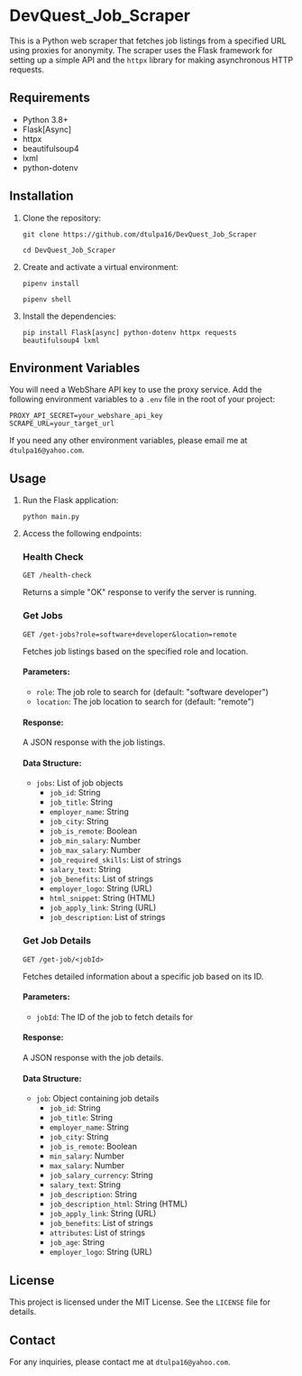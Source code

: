 # DevQuest_Job_Scraper

This is a Python web scraper that fetches job listings from a specified URL using proxies for anonymity. The scraper uses the Flask framework for setting up a simple API and the `httpx` library for making asynchronous HTTP requests.

## Requirements

- Python 3.8+
- Flask[Async]
- httpx
- beautifulsoup4
- lxml
- python-dotenv

## Installation

1. Clone the repository:

   `git clone https://github.com/dtulpa16/DevQuest_Job_Scraper`

   `cd DevQuest_Job_Scraper`

3. Create and activate a virtual environment:

   `pipenv install`
   
   `pipenv shell`

5. Install the dependencies:

   `pip install Flask[async] python-dotenv httpx requests beautifulsoup4 lxml`

## Environment Variables

You will need a WebShare API key to use the proxy service. Add the following environment variables to a `.env` file in the root of your project:

```
PROXY_API_SECRET=your_webshare_api_key
SCRAPE_URL=your_target_url
```

If you need any other environment variables, please email me at `dtulpa16@yahoo.com`.

## Usage

1. Run the Flask application:

   `python main.py`

2. Access the following endpoints:

   ### Health Check

   `GET /health-check`

   Returns a simple "OK" response to verify the server is running.

   ### Get Jobs

   `GET /get-jobs?role=software+developer&location=remote`

   Fetches job listings based on the specified role and location.

   #### Parameters:
   - `role`: The job role to search for (default: "software developer")
   - `location`: The job location to search for (default: "remote")

   #### Response:
   A JSON response with the job listings.

   #### Data Structure:
   - `jobs`: List of job objects
     - `job_id`: String
     - `job_title`: String
     - `employer_name`: String
     - `job_city`: String
     - `job_is_remote`: Boolean
     - `job_min_salary`: Number
     - `job_max_salary`: Number
     - `job_required_skills`: List of strings
     - `salary_text`: String
     - `job_benefits`: List of strings
     - `employer_logo`: String (URL)
     - `html_snippet`: String (HTML)
     - `job_apply_link`: String (URL)
     - `job_description`: List of strings

   ### Get Job Details

   `GET /get-job/<jobId>`

   Fetches detailed information about a specific job based on its ID.

   #### Parameters:
   - `jobId`: The ID of the job to fetch details for

   #### Response:
   A JSON response with the job details.

   #### Data Structure:
   - `job`: Object containing job details
     - `job_id`: String
     - `job_title`: String
     - `employer_name`: String
     - `job_city`: String
     - `job_is_remote`: Boolean
     - `min_salary`: Number
     - `max_salary`: Number
     - `job_salary_currency`: String
     - `salary_text`: String
     - `job_description`: String
     - `job_description_html`: String (HTML)
     - `job_apply_link`: String (URL)
     - `job_benefits`: List of strings
     - `attributes`: List of strings
     - `job_age`: String
     - `employer_logo`: String (URL)

## License

This project is licensed under the MIT License. See the `LICENSE` file for details.

## Contact

For any inquiries, please contact me at `dtulpa16@yahoo.com`.
